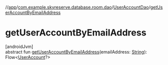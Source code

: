 //[app](../../../index.md)/[com.example.skyreserve.database.room.dao](../index.md)/[UserAccountDao](index.md)/[getUserAccountByEmailAddress](get-user-account-by-email-address.md)

# getUserAccountByEmailAddress

[androidJvm]\
abstract fun [getUserAccountByEmailAddress](get-user-account-by-email-address.md)(emailAddress: [String](https://kotlinlang.org/api/latest/jvm/stdlib/kotlin/-string/index.html)): <!---  GfmCommand {"@class":"org.jetbrains.dokka.gfm.ResolveLinkGfmCommand","dri":{"packageName":"kotlinx.coroutines.flow","classNames":"Flow","callable":null,"target":{"@class":"org.jetbrains.dokka.links.PointingToDeclaration"},"extra":null}} --->Flow<!--- --->&lt;[UserAccount](../../com.example.skyreserve.database.room.entity/-user-account/index.md)?&gt;
